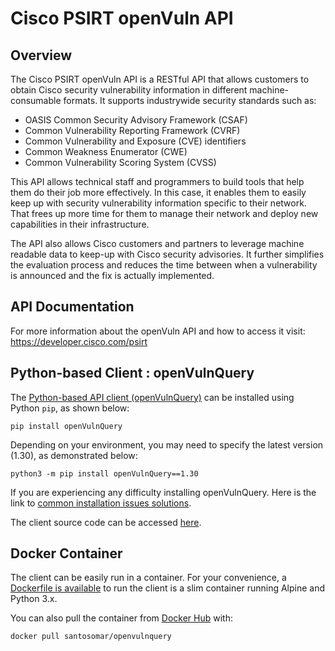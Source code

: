 # Cisco PSIRT openVuln API

## Overview
The Cisco PSIRT openVuln API is a RESTful API that allows customers to obtain Cisco security vulnerability information in different machine-consumable formats. It supports industrywide security standards such as:
* OASIS Common Security Advisory Framework (CSAF) 
* Common Vulnerability Reporting Framework (CVRF)
* Common Vulnerability and Exposure (CVE) identifiers
* Common Weakness Enumerator (CWE)
*  Common Vulnerability Scoring System (CVSS)

This API allows technical staff and programmers to build tools that help them do their job more effectively. In this case, it enables them to easily keep up with security vulnerability information specific to their network. That frees up more time for them to manage their network and deploy new capabilities in their infrastructure.

The API also allows Cisco customers and partners to leverage machine readable data to keep-up with Cisco security advisories. It further simplifies the evaluation process and reduces the time between when a vulnerability is announced and the fix is actually implemented.

## API Documentation

For more information about the openVuln API and how to access it visit:
https://developer.cisco.com/psirt

## Python-based Client : openVulnQuery

The [Python-based API client (openVulnQuery)](https://github.com/CiscoPSIRT/openVulnQuery) can be installed using Python `pip`, as shown below:

```
pip install openVulnQuery
```

Depending on your environment, you may need to specify the latest version (1.30), as demonstrated below:

```
python3 -m pip install openVulnQuery==1.30
```

If you are experiencing any difficulty installing openVulnQuery. Here is the link to [common installation issues solutions](<https://github.com/iamparas/openVulnAPI/blob/master/openVulnQuery/InstallationIssueSolutions.md>).

The client source code can be accessed [here](https://github.com/CiscoPSIRT/openVulnAPI/tree/master/openVulnQuery).

## Docker Container
The client can be easily run in a container. For your convenience, a [Dockerfile is available](https://github.com/CiscoPSIRT/openVulnAPI/blob/master/openVulnQuery/Dockerfile) to run the client is a slim container running Alpine and Python 3.x.

You can also pull the container from [Docker Hub](https://hub.docker.com/r/santosomar/openvulnquery/) with:
```
docker pull santosomar/openvulnquery
```
